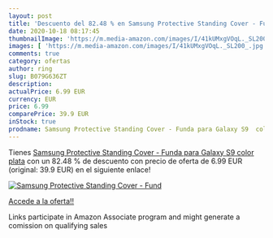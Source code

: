 ```yaml
---
layout: post
title: 'Descuento del 82.48 % en Samsung Protective Standing Cover - Fund'
date: 2020-10-18 08:17:45
thumbnailImage: 'https://m.media-amazon.com/images/I/41kUMxgVOqL._SL200_.jpg'
images: [ 'https://m.media-amazon.com/images/I/41kUMxgVOqL._SL200_.jpg' ]
comments: true
category: ofertas
author: ring
slug: B079G636ZT
description:
actualPrice: 6.99 EUR
currency: EUR
price: 6.99
comparePrice: 39.9 EUR
inStock: true
prodname: Samsung Protective Standing Cover - Funda para Galaxy S9  color plata
---
```


Tienes [Samsung Protective Standing Cover - Funda para Galaxy S9  color plata](https://www.amazon.es/dp/B079G636ZT/?tag=tolees-21) con un 82.48 % de descuento con precio de oferta de 6.99 EUR (original: 39.9 EUR) en el siguiente enlace!

[![Samsung Protective Standing Cover - Fund](https://m.media-amazon.com/images/I/41kUMxgVOqL._SL200_.jpg)](https://www.amazon.es/dp/B079G636ZT/?tag=tolees-21)

[Accede a la oferta!!](https://www.amazon.es/dp/B079G636ZT/?tag=tolees-21)

Links participate in Amazon Associate program and might generate a comission on qualifying sales


